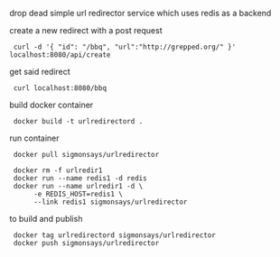 
drop dead simple url redirector service which uses redis as a backend

create a new redirect with a post request

     curl -d '{ "id": "/bbq", "url":"http://grepped.org/" }' localhost:8080/api/create

get said redirect

     curl localhost:8080/bbq

build docker container

     docker build -t urlredirectord .

run container

     docker pull sigmonsays/urlredirector

     docker rm -f urlredir1
     docker run --name redis1 -d redis
     docker run --name urlredir1 -d \
          -e REDIS_HOST=redis1 \
          --link redis1 sigmonsays/urlredirector

to build and publish

     docker tag urlredirectord sigmonsays/urlredirector
     docker push sigmonsays/urlredirector
